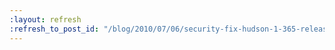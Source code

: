 ```yaml
---
:layout: refresh
:refresh_to_post_id: "/blog/2010/07/06/security-fix-hudson-1-365-released"
---
```

